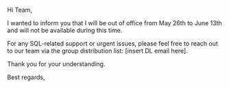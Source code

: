 Hi Team,

I wanted to inform you that I will be out of office from May 26th to June 13th and will not be available during this time.

For any SQL-related support or urgent issues, please feel free to reach out to our team via the group distribution list: [insert DL email here].

Thank you for your understanding.

Best regards,